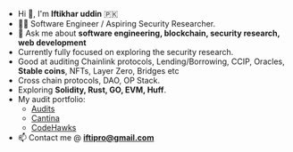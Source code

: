 - Hi 👋, I'm **Iftikhar uddin** 🇵🇰
- 🐱‍💻 Software Engineer / Aspiring Security Researcher.
- 💬 Ask me about **software engineering, blockchain, security research, web development**
- Currently fully focused on exploring the security research.
- Good at auditing Chainlink protocols, Lending/Borrowing, CCIP, Oracles, **Stable coins**, NFTs, Layer Zero, Bridges etc
- Cross chain protocols, DAO, OP Stack.
- Exploring **Solidity, Rust, GO, EVM, Huff**.
- My audit portfolio:
  - [Audits](https://github.com/iftikharuddin/audit-reports)
  - [Cantina](https://cantina.xyz/u/0xTheBlackPanther)
  - [CodeHawks](https://www.codehawks.com/profile/clnca1ftl0000lf08bfytq099)
- 📫 Contact me @ **iftipro@gmail.com**





